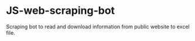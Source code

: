 # JS-web-scraping-bot
Scraping bot to read and download information from public website to excel file.
